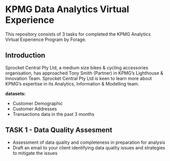 # KPMG Data Analytics Virtual Experience
This repository consists of 3 tasks for completed the KPMG Analytics Virtual Experience Program by Forage.

## Introduction
Sprocket Central Pty Ltd, a medium size bikes & cycling accessories organisation, has approached Tony Smith (Partner) in KPMG’s Lighthouse & Innovation Team. Sprocket Central Pty Ltd  is keen to learn more about KPMG’s expertise in its Analytics, Information & Modelling team. 

**datasets:**
- Customer Demographic 
- Customer Addresses
- Transactions data in the past 3 months

## TASK 1 - Data Quality Assesment
- Assessment of data quality and completeness in preparation for analysis
- Draft an email to your client identifying data quality issues and strategies to mitigate the issues
